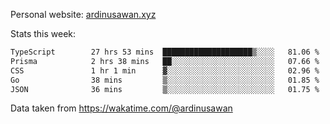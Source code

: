 Personal website: [ardinusawan.xyz](https://ardinusawan.xyz)

Stats this week:
<!--START_SECTION:waka-->

```txt
TypeScript        27 hrs 53 mins  ████████████████████▒░░░░   81.06 %
Prisma            2 hrs 38 mins   ██░░░░░░░░░░░░░░░░░░░░░░░   07.66 %
CSS               1 hr 1 min      ▓░░░░░░░░░░░░░░░░░░░░░░░░   02.96 %
Go                38 mins         ▒░░░░░░░░░░░░░░░░░░░░░░░░   01.85 %
JSON              36 mins         ▒░░░░░░░░░░░░░░░░░░░░░░░░   01.75 %
```

<!--END_SECTION:waka-->
Data taken from https://wakatime.com/@ardinusawan

